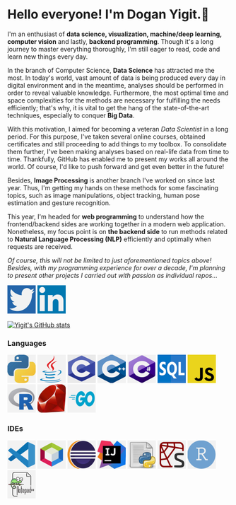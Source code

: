 # Hello everyone! I'm Dogan Yigit.👋

I'm an enthusiast of **data science, visualization, machine/deep learning, computer vision** and lastly, **backend programming**. Though it's a long journey to master everything thoroughly, I'm still eager to read, code and learn new things every day.

In the branch of Computer Science, **Data Science** has attracted me the most. In today's world, vast amount of data is being produced every day in digital environment and in the meantime, analyses should be performed in order to reveal valuable knowledge. Furthermore, the most optimal time and space complexities for the methods are necessary for fulfilling the needs efficiently; that's why, it is vital to get the hang of the state-of-the-art techniques, especially to conquer **Big Data**.

With this motivation, I aimed for becoming a veteran _Data Scientist_ in a long period. For this purpose, I've taken several online courses, obtained certificates and still proceeding to add things to my toolbox. To consolidate them further, I've been making analyses based on real-life data from time to time. Thankfully, GitHub has enabled me to present my works all around the world. Of course, I'd like to push forward and get even better in the future!

Besides, **Image Processing** is another branch I've worked on since last year. Thus, I'm getting my hands on these methods for some fascinating topics, such as image manipulations, object tracking, human pose estimation and gesture recognition.

This year, I'm headed for **web programming** to understand how the frontend/backend sides are working together in a modern web application. Nonetheless, my focus point is on **the backend side** to run methods related to **Natural Language Processing (NLP)** efficiently and optimally when requests are received.

_Of course, this will not be limited to just aforementioned topics above! Besides, with my programming experience for over a decade, I'm planning to present other projects I carried out with passion as individual repos..._

[![Twitter Logo](twitter_logo_small.png)](https://twitter.com/NewdayYigit)
[![LinkedIn Logo](linkedin_logo_small.png)](https://www.linkedin.com/in/do%C4%9Fan-yi%C4%9Fit-yenig%C3%BCn-4b437467/)

[![Yigit's GitHub stats](https://github-readme-stats.vercel.app/api?username=toUpperCase78&theme=dark&show_icons=true)](https://github.com/anuraghazra/github-readme-stats)

### Languages

![Python](python_logo_small.png) ![Java](java_logo_small.png) ![C](c_language_logo_small.png) ![C++](cplusplus_logo_small.png)
![C#](csharp_logo_small.png) ![SQL](sql_logo_small.png) ![JavaScript](javascript_logo_small.png) ![R](r_language_logo_small.png)
![Ruby](ruby_logo_small.png) ![Golang](go_language_logo_small.png)

### IDEs

![Visual Studio Code](visual_studio_code_logo_small.png) ![Netbeans](netbeans_logo_small.png) ![Eclipse](eclipse_logo_small.png)
![Intellij Idea](intellij_idea_logo_small.png) ![Python Idle](python_idle_logo_small.png) ![Spyder](spyder_logo_small.png)
![RStudio](rstudio_logo_small.png) ![Notepad++](notepadplusplus_logo_small.png)

<!--
**toUpperCase78/toUpperCase78** is a ✨ _special_ ✨ repository because its `README.md` (this file) appears on your GitHub profile.

Here are some ideas to get you started:

- 🔭 I’m currently working on ...
- 🌱 I’m currently learning ...
- 👯 I’m looking to collaborate on ...
- 🤔 I’m looking for help with ...
- 💬 Ask me about ...
- 📫 How to reach me: ...
- 😄 Pronouns: ...
- ⚡ Fun fact: ...
-->
